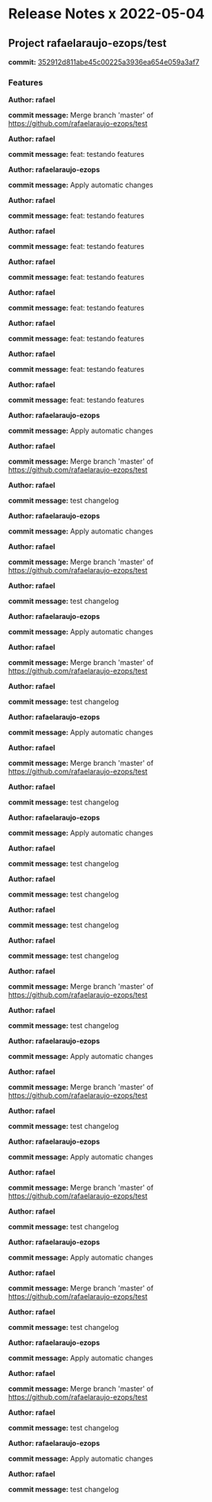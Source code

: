 # Release Notes x 2022-05-04
## Project rafaelaraujo-ezops/test
**commit:** [352912d811abe45c00225a3936ea654e059a3af7](https://github.com/rafaelaraujo-ezops/test/commit/352912d811abe45c00225a3936ea654e059a3af7)
### Features
**Author: rafael**

 **commit message:** Merge branch 'master' of https://github.com/rafaelaraujo-ezops/test 
  

**Author: rafael**

 **commit message:** feat: testando features 
  

**Author: rafaelaraujo-ezops**

 **commit message:** Apply automatic changes 
  

**Author: rafael**

 **commit message:** feat: testando features 
  

**Author: rafael**

 **commit message:** feat: testando features 
  

**Author: rafael**

 **commit message:** feat: testando features 
  

**Author: rafael**

 **commit message:** feat: testando features 
  

**Author: rafael**

 **commit message:** feat: testando features 
  

**Author: rafael**

 **commit message:** feat: testando features 
  

**Author: rafael**

 **commit message:** feat: testando features 
  

**Author: rafaelaraujo-ezops**

 **commit message:** Apply automatic changes 
  

**Author: rafael**

 **commit message:** Merge branch 'master' of https://github.com/rafaelaraujo-ezops/test 
  

**Author: rafael**

 **commit message:** test changelog 
  

**Author: rafaelaraujo-ezops**

 **commit message:** Apply automatic changes 
  

**Author: rafael**

 **commit message:** Merge branch 'master' of https://github.com/rafaelaraujo-ezops/test 
  

**Author: rafael**

 **commit message:** test changelog 
  

**Author: rafaelaraujo-ezops**

 **commit message:** Apply automatic changes 
  

**Author: rafael**

 **commit message:** Merge branch 'master' of https://github.com/rafaelaraujo-ezops/test 
  

**Author: rafael**

 **commit message:** test changelog 
  

**Author: rafaelaraujo-ezops**

 **commit message:** Apply automatic changes 
  

**Author: rafael**

 **commit message:** Merge branch 'master' of https://github.com/rafaelaraujo-ezops/test 
  

**Author: rafael**

 **commit message:** test changelog 
  

**Author: rafaelaraujo-ezops**

 **commit message:** Apply automatic changes 
  

**Author: rafael**

 **commit message:** test changelog 
  

**Author: rafael**

 **commit message:** test changelog 
  

**Author: rafael**

 **commit message:** test changelog 
  

**Author: rafael**

 **commit message:** test changelog 
  

**Author: rafael**

 **commit message:** Merge branch 'master' of https://github.com/rafaelaraujo-ezops/test 
  

**Author: rafael**

 **commit message:** test changelog 
  

**Author: rafaelaraujo-ezops**

 **commit message:** Apply automatic changes 
  

**Author: rafael**

 **commit message:** Merge branch 'master' of https://github.com/rafaelaraujo-ezops/test 
  

**Author: rafael**

 **commit message:** test changelog 
  

**Author: rafaelaraujo-ezops**

 **commit message:** Apply automatic changes 
  

**Author: rafael**

 **commit message:** Merge branch 'master' of https://github.com/rafaelaraujo-ezops/test 
  

**Author: rafael**

 **commit message:** test changelog 
  

**Author: rafaelaraujo-ezops**

 **commit message:** Apply automatic changes 
  

**Author: rafael**

 **commit message:** Merge branch 'master' of https://github.com/rafaelaraujo-ezops/test 
  

**Author: rafael**

 **commit message:** test changelog 
  

**Author: rafaelaraujo-ezops**

 **commit message:** Apply automatic changes 
  

**Author: rafael**

 **commit message:** Merge branch 'master' of https://github.com/rafaelaraujo-ezops/test 
  

**Author: rafael**

 **commit message:** test changelog 
  

**Author: rafaelaraujo-ezops**

 **commit message:** Apply automatic changes 
  

**Author: rafael**

 **commit message:** test changelog 
  
